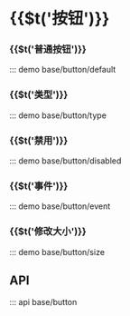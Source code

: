 # {{$t(\'按钮\')}}

### {{$t(\'普通按钮\')}}

::: demo base/button/default

### {{$t(\'类型\')}}

::: demo base/button/type

### {{$t(\'禁用\')}}

::: demo base/button/disabled

### {{$t(\'事件\')}}

::: demo base/button/event

### {{$t(\'修改大小\')}}

::: demo base/button/size

## API

::: api base/button
